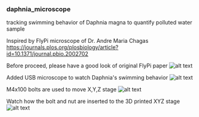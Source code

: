 ### daphnia_microscope
tracking swimming behavior of Daphnia magna to quantify polluted water  sample

Inspired by FlyPi microscope of Dr. Andre Maria Chagas
https://journals.plos.org/plosbiology/article?id=10.1371/journal.pbio.2002702

Before proceed, please have a good look of original FlyPi paper
![alt text](https://github.com/joyinstech/daphnia_microscope/blob/main/dr_chagas_paper.png)

Added USB microscope to watch Daphnia's swimming behavior
![alt text](https://github.com/joyinstech/daphnia_microscope/blob/main/daphnia_scope1.png)

M4x100 bolts are used to move X,Y,Z stage
![alt text](https://github.com/joyinstech/daphnia_microscope/blob/main/daphnia_scope_clear.png)

Watch how the bolt and nut are inserted to the 3D printed XYZ stage
![alt text](https://github.com/joyinstech/daphnia_microscope/blob/main/daphnia_scope_M4x100_bolt.png)

